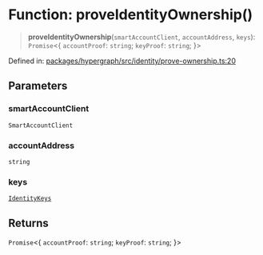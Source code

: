 # Function: proveIdentityOwnership()

> **proveIdentityOwnership**(`smartAccountClient`, `accountAddress`, `keys`): `Promise`\<\{ `accountProof`: `string`; `keyProof`: `string`; \}\>

Defined in: [packages/hypergraph/src/identity/prove-ownership.ts:20](https://github.com/hashirpm/hypergraph/blob/ab4ea1cdb9430798142e0d735aac9d31c2cf0ae0/packages/hypergraph/src/identity/prove-ownership.ts#L20)

## Parameters

### smartAccountClient

`SmartAccountClient`

### accountAddress

`string`

### keys

[`IdentityKeys`](../type-aliases/IdentityKeys.md)

## Returns

`Promise`\<\{ `accountProof`: `string`; `keyProof`: `string`; \}\>
